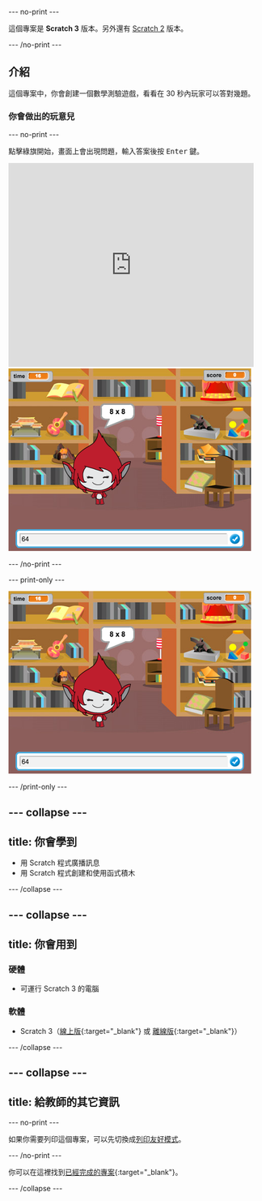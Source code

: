 \--- no-print \---

這個專案是 **Scratch 3** 版本。另外還有 [Scratch 2](https://projects.raspberrypi.org/en/projects/brain-game-scratch2) 版本。

\--- /no-print \---

## 介紹

這個專案中，你會創建一個數學測驗遊戲，看看在 30 秒內玩家可以答對幾題。

### 你會做出的玩意兒

\--- no-print \---

點擊綠旗開始，畫面上會出現問題，輸入答案後按 <kbd>Enter</kbd> 鍵。

<div class="scratch-preview">
  <iframe allowtransparency="true" width="485" height="402" src="https://scratch.mit.edu/projects/embed/250234955/?autostart=false" frameborder="0" scrolling="no"></iframe>
  <img src="images/brain-final.png">
</div>

\--- /no-print \---

\--- print-only \---

![腦力遊戲](images/brain-final.png)

\--- /print-only \---

## \--- collapse \---

## title: 你會學到

+ 用 Scratch 程式廣播訊息
+ 用 Scratch 程式創建和使用函式積木

\--- /collapse \---

## \--- collapse \---

## title: 你會用到

### 硬體

+ 可運行 Scratch 3 的電腦

### 軟體

+ Scratch 3（[線上版](http://rpf.io/scratchon){:target="_blank"} 或 [離線版](http://rpf.io/scratchoff){:target="_blank"}）

\--- /collapse \---

## \--- collapse \---

## title: 給教師的其它資訊

\--- no-print \---

如果你需要列印這個專案，可以先切換成[列印友好模式](https://projects.raspberrypi.org/en/projects/brain-game/print)。

\--- /no-print \---

你可以在這裡找到[已經完成的專案](http://rpf.io/p/en/brain-game-get){:target="_blank"}。

\--- /collapse \---